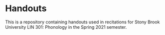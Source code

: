 # Handouts
This is a repository containing handouts used in recitations for Stony Brook University LIN 301: Phonology in the Spring 2021 semester.
